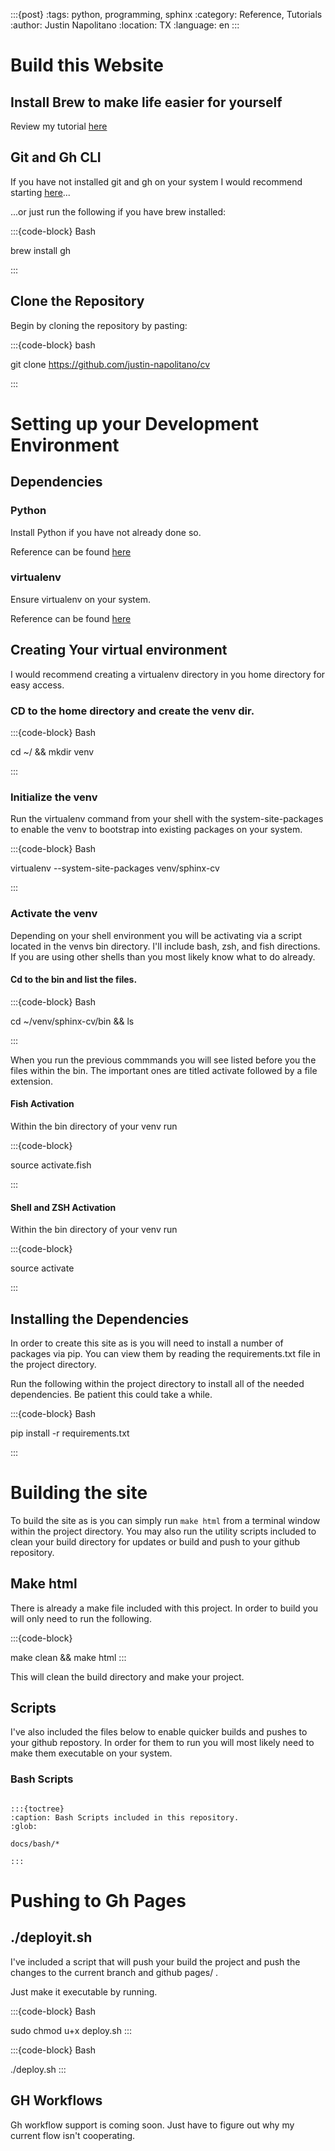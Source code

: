 :::{post}
:tags: python, programming, sphinx
:category: Reference, Tutorials
:author: Justin Napolitano
:location: TX
:language: en
:::



# Build this Website

## Install Brew to make life easier for yourself

Review my tutorial [here](brew_install)


## Git and Gh CLI

If you have not installed git and gh on your system I would recommend starting [here](gh_install)...

...or just run the following if you have brew installed:

:::{code-block} Bash

brew install gh

:::

## Clone the Repository

Begin by cloning the repository by pasting: 

:::{code-block} bash

git clone https://github.com/justin-napolitano/cv

:::

# Setting up your Development Environment

## Dependencies

### Python

Install Python if you have not already done so.

Reference can be found [here](python_install)

### virtualenv

Ensure virtualenv on your system.  

Reference can be found [here](virtualenv_install)

## Creating Your virtual environment

I would recommend creating a virtualenv directory in you home directory for easy access. 

### CD to the home directory and create the venv dir. 

:::{code-block} Bash

cd ~/ && mkdir venv

:::

### Initialize the venv

Run the virtualenv command from your shell with the system-site-packages to enable the venv to bootstrap into existing packages on your system.  

:::{code-block} Bash

virtualenv --system-site-packages venv/sphinx-cv

:::

### Activate the venv

Depending on your shell environment you will be activating via a script located in the venvs bin directory.  I'll include bash, zsh, and fish directions.  If you are using other shells than you most likely know what to do already.  

#### Cd to the bin and list the files.  

:::{code-block} Bash

cd ~/venv/sphinx-cv/bin && ls

:::

When you run the previous commmands you will see listed before you the files within the bin.  The important ones are titled activate followed by a file extension.  

#### Fish Activation

Within the bin directory of your venv run 

:::{code-block}

source activate.fish

:::


#### Shell and ZSH Activation

Within the bin directory of your venv run 

:::{code-block}

source activate

:::


## Installing the Dependencies

In order to create this site as is you will need to install a number of packages via pip.   You can view them by reading the requirements.txt file in the project directory.

Run the following within the project directory to install all of the needed dependencies.  Be patient this could take a while.  

:::{code-block} Bash

pip install -r requirements.txt

:::

# Building the site

To build the site as is you can simply run `make html` from a terminal window within the project directory.  You may also run the utility scripts included to clean your build directory for updates or build and push to your github repository.  

## Make html

There is already a make file included with this project. In order to build you will only need to run the following.  

:::{code-block}

make clean && make html
:::

This will clean the build directory and make your project.  

## Scripts

I've also included the files below to enable quicker builds and pushes to your github repostory.  In order for them to run you will most likely need to make them executable on your system.  

### Bash Scripts

```{card}

:::{toctree}
:caption: Bash Scripts included in this repository.
:glob:

docs/bash/*

:::

```

# Pushing to Gh Pages

## ./deployit.sh
I've included a script that will push your build the project and push the changes to the current branch and github pages/ .   


Just make it executable by running. 

:::{code-block} Bash

sudo chmod u+x deploy.sh
:::

:::{code-block} Bash

./deploy.sh
:::

## GH Workflows

Gh workflow support is coming soon.  Just have to figure out why my current flow isn't cooperating. 






